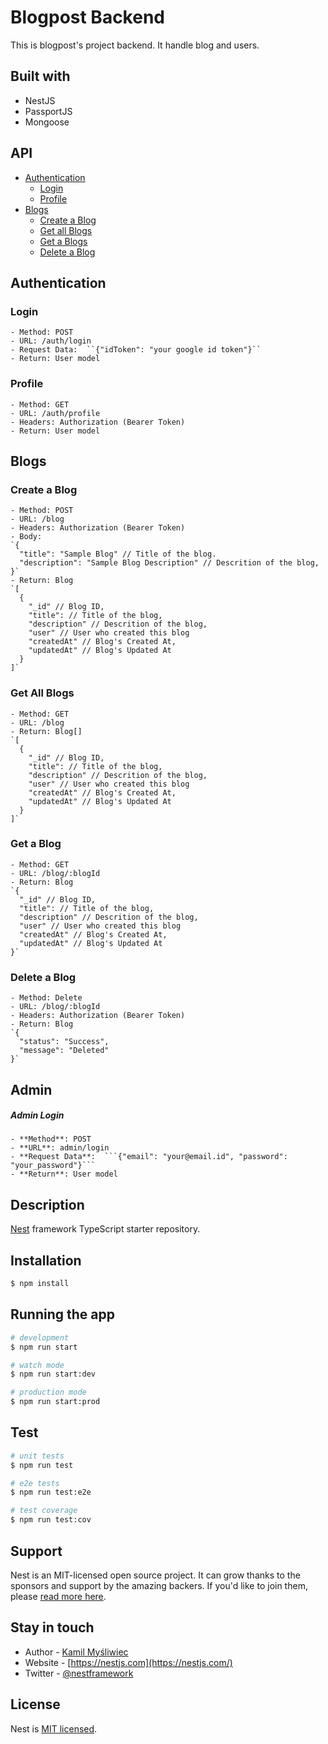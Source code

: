 # Blogpost Backend
This is blogpost's project backend. It handle blog and users.

## Built with
- NestJS
- PassportJS
- Mongoose

## API
- [Authentication](#authentication)
  - [Login](#login)
  - [Profile](#profile)
- [Blogs](#blogs)
  - [Create a Blog](#create-a-blog)
  - [Get all Blogs](#get-all-blogs)
  - [Get a Blogs](#get-a-blog)
  - [Delete a Blog](#delete-a-blog)

## Authentication
### Login
    - Method: POST
    - URL: /auth/login
    - Request Data:  ``{"idToken": "your google id token"}``
    - Return: User model
    
### Profile
    - Method: GET
    - URL: /auth/profile
    - Headers: Authorization (Bearer Token)
    - Return: User model
    
## Blogs
### Create a Blog
    - Method: POST
    - URL: /blog
    - Headers: Authorization (Bearer Token)
    - Body:
    `{
      "title": "Sample Blog" // Title of the blog.
      "description": "Sample Blog Description" // Descrition of the blog,
    }`
    - Return: Blog
    `[
      {
        "_id" // Blog ID,
        "title": // Title of the blog,
        "description" // Descrition of the blog,
        "user" // User who created this blog
        "createdAt" // Blog's Created At,
        "updatedAt" // Blog's Updated At
      }
    ]`
### Get All Blogs
    - Method: GET
    - URL: /blog
    - Return: Blog[]
    `[
      {
        "_id" // Blog ID,
        "title": // Title of the blog,
        "description" // Descrition of the blog,
        "user" // User who created this blog
        "createdAt" // Blog's Created At,
        "updatedAt" // Blog's Updated At
      }
    ]`
### Get a Blog
    - Method: GET
    - URL: /blog/:blogId
    - Return: Blog
    `{
      "_id" // Blog ID,
      "title": // Title of the blog,
      "description" // Descrition of the blog,
      "user" // User who created this blog
      "createdAt" // Blog's Created At,
      "updatedAt" // Blog's Updated At
    }`
### Delete a Blog
    - Method: Delete
    - URL: /blog/:blogId
    - Headers: Authorization (Bearer Token)
    - Return: Blog
    `{
      "status": "Success",
      "message": "Deleted"
    }`
    
    
## Admin
##### Admin Login
    - **Method**: POST
    - **URL**: admin/login
    - **Request Data**:  ```{"email": "your@email.id", "password": "your_password"}```
    - **Return**: User model

## Description

[Nest](https://github.com/nestjs/nest) framework TypeScript starter repository.

## Installation

```bash
$ npm install
```

## Running the app

```bash
# development
$ npm run start

# watch mode
$ npm run start:dev

# production mode
$ npm run start:prod
```

## Test

```bash
# unit tests
$ npm run test

# e2e tests
$ npm run test:e2e

# test coverage
$ npm run test:cov
```

## Support

Nest is an MIT-licensed open source project. It can grow thanks to the sponsors and support by the amazing backers. If you'd like to join them, please [read more here](https://docs.nestjs.com/support).

## Stay in touch

- Author - [Kamil Myśliwiec](https://kamilmysliwiec.com)
- Website - [https://nestjs.com](https://nestjs.com/)
- Twitter - [@nestframework](https://twitter.com/nestframework)

## License

Nest is [MIT licensed](LICENSE).
